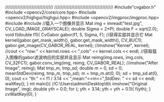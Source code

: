 ///////////////////////////////
//////////////////////////////////////
#include"cvgabor.h"
#include <opencv2/core/core.hpp>
#include <opencv2/highgui/highgui.hpp>
#include <opencv2/imgproc/imgproc.hpp>
#include <iostream>
#include <vector>
//载入一个图像并显示
Mat img = imread("test.jpg", CV_LOAD_IMAGE_GRAYSCALE);
double Sigma = 2*PI;
double F = sqrt(2.0);
void f(double f1){
	CvGabor gabor(f1, 5, Sigma, F);
	//获得实部并显示它
	Mat kernel(gabor.get_mask_width(), gabor.get_mask_width(), CV_8UC1);
	gabor.get_image(CV_GABOR_REAL, kernel);
	//imshow("Kernel", kernel);
	//cout << "row:" << kernel.rows << ",cols" << kernel.cols << endl;
	//获取载入图像的gabor滤波响应的实部并且显示
	Mat reimg(img.rows, img.cols, CV_32FC1);
	gabor.conv_img(img, reimg, CV_GABOR_REAL);
	//imshow("After Image", reimg);
	Mat tmp_m, tmp_sd;
	double m = 0, sd = 0;
	meanStdDev(reimg, tmp_m, tmp_sd);
	m = tmp_m.at<double>(0, 0);
	sd = tmp_sd.at<double>(0, 0);
	cout << "th:" << f1 / 3.14 << ",mean:"<<m<<",StdDev: " << sd << endl;
	waitKey();
}
int main(){
	//C:\\Users\\admin\\Desktop\\tb\\ 
	imshow("Original Image", img);
	double yth = 0.0;
  	for (; yth < 3.14; yth = yth + 0.1){
  		f(yth);
  	}
	cvWaitKey(0);
}
